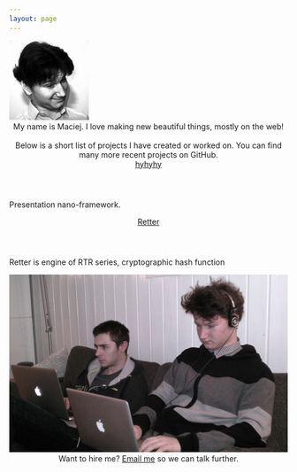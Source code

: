 ```yaml
---
layout: page
---
```


<img class="profile" src="/assets/images/profile.png" style="width:144px;" alt="Author's profile picture" />

<div style="text-align: center;">
	My name is Maciej. I love making new beautiful things, mostly on the web! 
	<br><br>
	Below is a short list of projects I have created or worked on. You can find many more recent projects on GitHub.
</div>

<main class="content post" role="main">
<article>
    <header><a href="https://github.com/MaciejCzyzewski/hyhyhy">hyhyhy</a></header>
    <p>Presentation nano-framework.</p>
</article>
<article>
    <header><a href="https://github.com/MaciejCzyzewski/Retter">Retter</a></header>
    <p>Retter is engine of RTR series, cryptographic hash function</p>
</article>
</main>

<img src="/assets/images/work.jpg" />

<div style="text-align: center;">
	Want to hire me? <a href="mailto:maciejanthonyczyzewski@gmail.com">Email me</a> so we can talk further.
</div>